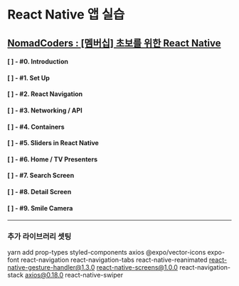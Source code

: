 # React Native 앱 실습

## [NomadCoders : [멤버십] 초보를 위한 React Native](https://academy.nomadcoders.co/p/react-native-for-beginners)

#### [ ] - #0. Introduction

#### [ ] - #1. Set Up

#### [ ] - #2. React Navigation

#### [ ] - #3. Networking / API

#### [ ] - #4. Containers

#### [ ] - #5. Sliders in React Native

#### [ ] - #6. Home / TV Presenters

#### [ ] - #7. Search Screen

#### [ ] - #8. Detail Screen

#### [ ] - #9. Smile Camera

---

### 추가 라이브러리 셋팅

yarn add prop-types styled-components axios @expo/vector-icons expo-font react-navigation react-navigation-tabs react-native-reanimated react-native-gesture-handler@1.3.0 react-native-screens@1.0.0 react-navigation-stack axios@0.18.0 react-native-swiper
